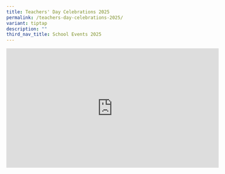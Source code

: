 ```yaml
---
title: Teachers' Day Celebrations 2025
permalink: /teachers-day-celebrations-2025/
variant: tiptap
description: ""
third_nav_title: School Events 2025
---
```

<div class="iframe-wrapper">
<iframe height="315" width="560" allowfullscreen="true" frameborder="0" src="https://www.youtube.com/embed/4aEj25VJRgI?si=8qoC8NRVC6gnFlPH"></iframe>
</div>
<p></p>